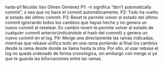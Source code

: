 ﻿hada-p1
Nicolás Van Olmen Giménez
P1: -n significa “don’t automatically commit”, o sea que no hace el commit automáticamente.
P2: Todo ha vuelto al estado del último commit.
P3: Reset te permite volver al estado del último commit ignorando todos los cambios que hayas hecho y no genera un nuevo commit al resetear. En cambio revert te permite volver al estado de cualquier commit anterior(indicándole el hash del commit) y genera un nuevo commit en el log. 
P4: Merge une directamente las ramas indicadas, mientras que rebase unifica todo en una rama poniendo al final los cambios desde la rama desde donde se llama hasta la otra. Por ello, al usar rebase el log no queda ordenado de forma cronológica, sin embargo con merge sí ya que te guarda las bifurcaciones entre las ramas.

